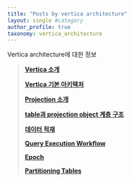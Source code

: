 ```yaml
---
title: "Posts by vertica architecture"
layout: single #category
author_profile: true
taxonomy: vertica_architecture
---
```

Vertica architecture에 대한 정보


> **[Vertica 소개](/vertica_architecture/Vertica_architecture_1000/)**  
> 
> **[Vertica 기본 아키텍처](/vertica_architecture/Vertica_architecture_1010/)**  
> 
> **[Projection 소개](/vertica_architecture/Vertica_architecture_1020/)**  
> 
> **[table과 projection object 계층 구조](/vertica_architecture/Vertica_architecture_1030/)**  
> 
> **[데이터 적재](/vertica_architecture/Vertica_architecture_1040/)**  
> 
> **[Query Execution Workflow](/vertica_architecture/Vertica_architecture_1050/)**  
> 
> **[Epoch](/vertica_architecture/Vertica_architecture_1060/)**  
> 
> **[Partitioning Tables](/vertica_architecture/Vertica_architecture_1070/)**  
> 






